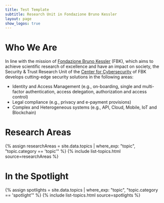 ```yaml
---
title: Test Template
subtitle: Research Unit in Fondazione Bruno Kessler
layout: page
show_logos: true
---
```


# Who We Are
In line with the mission of [Fondazione Bruno Kessler](https://www.fbk.eu/en) (FBK), which aims to achieve scientific research of excellence and have an impact on society, the Security & Trust Research Unit of the [Center for Cybersecurity](https://cs.fbk.eu/) of FBK develops cutting-edge security solutions in the following areas:
- Identity and Access Management (e.g., on-boarding, single and multi-factor authentication, access delegation, authorization and access control)
- Legal compliance (e.g., privacy and e-payment provisions)
- Complex and Heterogeneous systems (e.g., API, Cloud, Mobile, IoT and Blockchain)

# Research Areas
{% assign researchAreas = site.data.topics | where_exp: "topic", "topic.category == 'topic'" %}
{% include list-topics.html source=researchAreas %}

# In the Spotlight
{% assign spotlights = site.data.topics | where_exp: "topic", "topic.category == 'spotlight'" %}
{% include list-topics.html source=spotlights %}